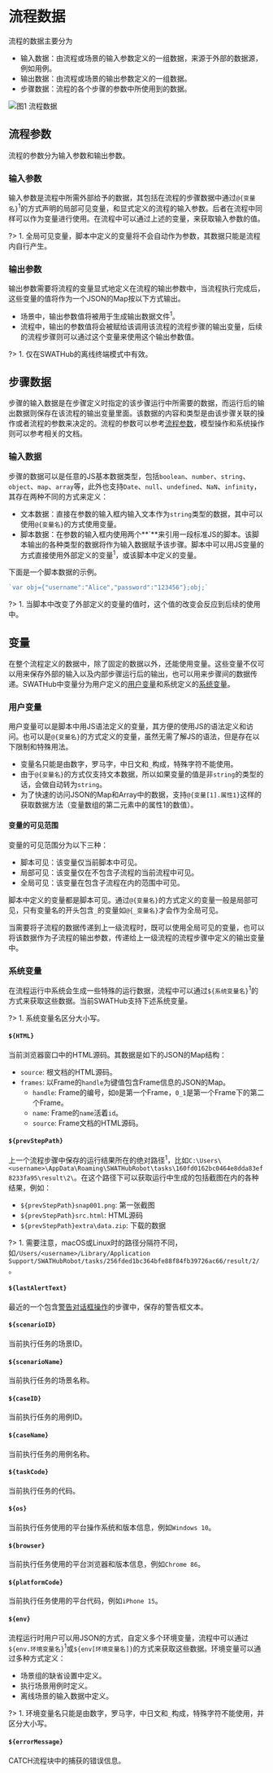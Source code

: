流程数据
===

流程的数据主要分为

* 输入数据：由流程或场景的输入参数定义的一组数据，来源于外部的数据源，例如用例。
* 输出数据：由流程或场景的输出参数定义的一组数据。
* 步骤数据：流程的各个步骤的参数中所使用到的数据。

![图1  流程数据](../assets/img/dev-flow_data-01.png)

流程参数
---

流程的参数分为输入参数和输出参数。

### 输入参数

输入参数是流程中所需外部给予的数据，其包括在流程的步骤数据中通过`@{变量名}`<sup>1</sup>的方式声明的局部可见变量，和显式定义的流程的输入参数。后者在流程中同样可以作为变量进行使用。在流程中可以通过上述的变量，来获取输入参数的值。

?> 1. 全局可见变量，脚本中定义的变量将不会自动作为参数，其数据只能是流程内自行产生。

### 输出参数

输出参数需要将流程的变量显式地定义在流程的输出参数中，当流程执行完成后，这些变量的值将作为一个JSON的Map按以下方式输出。

* 场景中，输出参数值将被用于生成输出数据文件<sup>1</sup>。
* 流程中，输出的参数值将会被赋给该调用该流程的流程步骤的输出变量，后续的流程步骤则可以通过这个变量来使用这个输出参数值。

?> 1. 仅在SWATHub的离线终端模式中有效。

步骤数据
---

步骤的输入数据是在步骤定义时指定的该步骤运行中所需要的数据，而运行后的输出数据则保存在该流程的输出变量里面。该数据的内容和类型是由该步骤关联的操作或者流程的参数来决定的。流程的参数可以参考[流程参数](#流程参数)，模型操作和系统操作则可以参考相关的文档。

### 输入数据

步骤的数据可以是任意的JS基本数据类型，包括`boolean`、`number`、`string`、`object`、`map`、`array`等，此外也支持`Date`、`null`、`undefined`、`NaN`、`infinity`，其存在两种不同的方式来定义：

* 文本数据：直接在参数的输入框内输入文本作为`string`类型的数据，其中可以使用`@{变量名}`的方式使用变量。
* 脚本数据：在参数的输入框内使用两个**\`**来引用一段标准JS的脚本。该脚本输出的各种类型的数据将作为输入数据赋予该步骤。脚本中可以用JS变量的方式直接使用外部定义的变量<sup>1</sup>，或该脚本中定义的变量。

下面是一个脚本数据的示例。
```javascript
`var obj={"username":"Alice","password":"123456"};obj;`
```

?> 1. 当脚本中改变了外部定义的变量的值时，这个值的改变会反应到后续的使用中。

变量
---

在整个流程定义的数据中，除了固定的数据以外，还能使用变量。这些变量不仅可以用来保存外部的输入以及内部步骤运行后的输出，也可以用来步骤间的数据传递。SWATHub中变量分为用户定义的[用户变量](#用户变量)和系统定义的[系统变量](#系统变量)。

### 用户变量

用户变量可以是脚本中用JS语法定义的变量，其方便的使用JS的语法定义和访问。也可以是`@{变量名}`的方式定义的变量，虽然无需了解JS的语法，但是存在以下限制和特殊用法。


* 变量名只能是由数字，罗马字，中日文和`_`构成，特殊字符不能使用。
* 由于`@{变量名}`的方式仅支持文本数据，所以如果变量的值是非`string`的类型的话，会做自动转为`string`。
* 为了快速的访问JSON的Map和Array中的数据，支持`@{变量[1].属性1}`这样的获取数据方法（变量数组的第二元素中的属性1的数值）。

#### 变量的可见范围

变量的可见范围分为以下三种：

* 脚本可见：该变量仅当前脚本中可见。
* 局部可见：该变量仅在不包含子流程的当前流程中可见。
* 全局可见：该变量在包含子流程在内的范围中可见。

脚本中定义的变量都是脚本可见。通过`@{变量名}`的方式定义的变量一般是局部可见，只有变量名的开头包含`_`的变量如`@{_变量名}`才会作为全局可见。

当需要将子流程的数据传递到上一级流程时，既可以使用全局可见的变量，也可以将该数据作为子流程的输出参数，传递给上一级流程的流程步骤中定义的输出变量中。

### 系统变量

在流程运行中系统会生成一些特殊的运行数据，流程中可以通过`${系统变量名}`<sup>1</sup>的方式来获取这些数据。当前SWATHub支持下述系统变量。

?> 1. 系统变量名区分大小写。

#### `${HTML}`

当前浏览器窗口中的HTML源码。其数据是如下的JSON的Map结构：

* `source`: 根文档的HTML源码。
* `frames`: 以Frame的`handle`为键值包含Frame信息的JSON的Map。
  * `handle`: Frame的编号，如`0`是第一个Frame，`0_1`是第一个Frame下的第二个Frame。
  * `name`: Frame的`name`活着`id`。
  * `source`: Frame文档的HTML源码。

#### `${prevStepPath}`

上一个流程步骤中保存的运行结果所在的绝对路径<sup>1</sup>，比如`C:\Users\<username>\AppData\Roaming\SWATHubRobot\tasks\160fd0162bc0464e8dda83ef8233fa95\result\2\`。在这个路径下可以获取运行中生成的包括截图在内的各种结果，例如：

* `${prevStepPath}snap001.png`: 第一张截图
* `${prevStepPath}src.html`: HTML源码
* `${prevStepPath}extra\data.zip`: 下载的数据

?> 1. 需要注意，macOS或Linux时的路径分隔符不同，如`/Users/<username>/Library/Application Support/SWATHubRobot/tasks/256fded1bc364bfe88f84fb39726ac66/result/2/`。

#### `${lastAlertText}`

最近的一个包含[警告对话框操作](flow_step_option.md#browseralert)的步骤中，保存的警告框文本。

#### `${scenarioID}`

当前执行任务的场景ID。

#### `${scenarioName}`

当前执行任务的场景名称。

#### `${caseID}`

当前执行任务的用例ID。

#### `${caseName}`

当前执行任务的用例名称。

#### `${taskCode}`

当前执行任务的代码。

#### `${os}`

当前执行任务使用的平台操作系统和版本信息，例如`Windows 10`。

#### `${browser}`

当前执行任务使用的平台浏览器和版本信息，例如`Chrome 86`。

#### `${platformCode}`

当前执行任务使用的平台代码，例如`iPhone 15`。

#### `${env}`

流程运行时用户可以用JSON的方式，自定义多个环境变量，流程中可以通过`${env.环境变量名}`<sup>1</sup>或`${env[环境变量名]}`的方式来获取这些数据。环境变量可以通过多种方式定义：

* 场景组的缺省设置中定义。
* 执行场景用例时定义。
* 离线场景的输入数据中定义。

?> 1. 环境变量名只能是由数字，罗马字，中日文和`_`构成，特殊字符不能使用，并区分大小写。

#### `${errorMessage}`

CATCH流程块中的捕获的错误信息。
